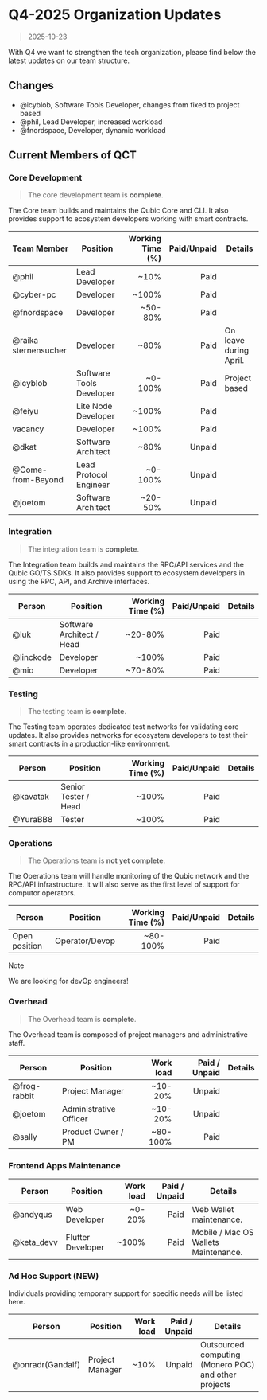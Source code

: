 # Q4-2025 Organization Updates
> 2025-10-23

With Q4 we want to strengthen the tech organization, please find below the latest updates on our team structure.

## Changes
- @icyblob, Software Tools Developer, changes from fixed to project based
- @phil, Lead Developer, increased workload
- @fnordspace, Developer, dynamic workload


## Current Members of QCT

### Core Development
> The core development team is **complete**.

The Core team builds and maintains the Qubic Core and CLI. It also provides support to ecosystem developers working with smart contracts.

| Team Member          | Position                 | Working Time (%) | Paid/Unpaid | Details                |
| -------------------- | ------------------------ | ---------------: | ----------: | ---------------------- |
| @phil                | Lead Developer           |             ~10% |        Paid |                        |
| @cyber-pc            | Developer                |            ~100% |        Paid |                        |
| @fnordspace          | Developer                |             ~50-80% |        Paid |                        |
| @raika sternensucher | Developer                |             ~80% |        Paid | On leave during April. |
| @icyblob             | Software Tools Developer |            ~0-100% |        Paid | Project based                       |
| @feiyu             | Lite Node Developer |            ~100% |        Paid |                  |
| vacancy              | Developer      |          ~100% |      Paid |                        |
| @dkat                | Software Architect       |         ~80% |      Unpaid |                        |
| @Come-from-Beyond    | Lead Protocol Engineer   |          ~0-100% |      Unpaid |                        |
| @joetom              | Software Architect       |          ~20-50% |      Unpaid |                        |



### Integration
> The integration team is **complete**.

The Integration team builds and maintains the RPC/API services and the Qubic GO/TS SDKs. It also provides support to ecosystem developers in using the RPC, API, and Archive interfaces.

| Person    | Position                  | Working Time (%) | Paid/Unpaid | Details |
| --------- | ------------------------- | ---------------: | ----------: | ------- |
| @luk      | Software Architect / Head |             ~20-80% |        Paid |         |
| @linckode | Developer                 |            ~100% |        Paid |         |
| @mio      | Developer                 |          ~70-80% |        Paid |         |


### Testing
> The testing team is **complete**.

The Testing team operates dedicated test networks for validating core updates. It also provides networks for ecosystem developers to test their smart contracts in a production-like environment.

| Person   | Position             | Working Time (%) | Paid/Unpaid | Details |
| -------- | -------------------- | ---------------: | ----------: | ------- |
| @kavatak | Senior Tester / Head |            ~100% |        Paid |         |
| @YuraBB8 | Tester               |            ~100% |        Paid |         |


### Operations
> The Operations team is **not yet complete**.

The Operations team will handle monitoring of the Qubic network and the RPC/API infrastructure. It will also serve as the first level of support for computor operators.

| Person        | Position | Working Time (%) | Paid/Unpaid | Details |
| ------------- | -------- | ---------------: | ----------: | ------- |
| Open position | Operator/Devop |         ~80-100% |        Paid |         |

>[!NOTE] 
>We are looking for devOp engineers!

### Overhead
> The Overhead team is **complete**.

The Overhead team is composed of project managers and administrative staff.

| Person       | Position                 | Work load | Paid / Unpaid | Details |
| ------------ | ------------------------ | --------: | ------------: | ------- |
| @frog-rabbit | Project Manager          |   ~10-20% |        Unpaid |         |
| @joetom      | Administrative Officer   |   ~10-20% |        Unpaid |         |
| @sally       | Product Owner / PM |   ~80-100% |        Paid |         |

### Frontend Apps Maintenance

| Person     | Position               | Work load | Paid / Unpaid | Details                              |
| ---------- | ---------------------- | --------: | ------------: | ------------------------------------ |
| @andyqus   | Web Developer          |    ~0-20% |          Paid | Web Wallet maintenance.              |
| @keta_devv | Flutter Developer      |     ~100% |       Paid | Mobile / Mac OS Wallets Maintenance. |


### Ad Hoc Support (NEW)

Individuals providing temporary support for specific needs will be listed here.

| Person           | Position        | Work load | Paid / Unpaid | Details                           |
| ---------------- | --------------- | --------: | ------------: | --------------------------------- |
| @onradr(Gandalf) | Project Manager |      ~10% |        Unpaid | Outsourced computing (Monero POC) and other projects |
